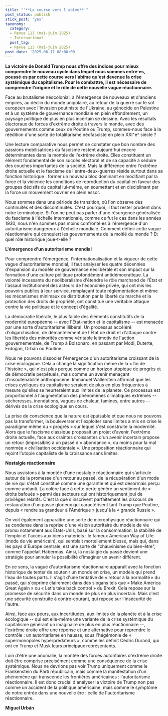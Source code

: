 ```yaml
---
title: "'**La course vers l'abîme**'"
post_status: publish
stick_post: 'yes'
taxonomy:
  category:
  - Revue 113 (mai-juin 2025)
  - International
  post_tag:
  - Revue 113 (mai-juin 2025)
post_date: '2025-06-17 08:00:00'
---
```


**La victoire de Donald Trump nous offre des indices pour mieux comprendre le nouveau cycle dans lequel nous sommes entré·es, poussé·es par cette course vers l'abîme qu'est devenue la crise systémique du capitalisme. Pour le combattre, il est nécessaire de comprendre l'origine et le rôle de cette nouvelle vague réactionnaire.**

Face au brutalisme néocolonial, à l'émergence de nouveaux et d'anciens empires, au déclin du monde unipolaire, au retour de la guerre sur le sol européen avec l'invasion poutiniste de l'Ukraine, au génocide en Palestine et à un système de gouvernance mondiale en plein effondrement, un paysage politique de plus en plus incertain se dessine. Avec les résultats électoraux de forces d'extrême droite à travers le monde, avec des gouvernements comme ceux de Poutine ou Trump, sommes-nous face à la réédition d'une sorte de totalitarisme néofasciste en plein XXI^e^ siècle ?

Une lecture comparative nous permet de constater que bon nombre des passions mobilisatrices du fascisme restent aujourd'hui encore déterminantes dans la montée de l'extrême droite. Elles constituent un élément fondamental de son succès électoral et de sa capacité à séduire des couches importantes de la société. Mais la différence entre l'extrême droite actuelle et le fascisme de l'entre-deux-guerres réside surtout dans sa fonction historique : former un nouveau bloc dominant en modifiant par la force et la violence les conditions de reproduction du capital en faveur des groupes décisifs du capital lui-même, en soumettant et en disciplinant par la force un mouvement ouvrier en plein essor.

Nous sommes dans une période de transition, où l'on observe des continuités et des discontinuités. C'est pourquoi, il faut rester prudent dans notre terminologie. Si l'on ne peut pas parler d'une résurgence généralisée du fascisme à l'échelle internationale, comme ce fut le cas dans les années 1930, nous n'en sommes pas moins confronté·es à l'émergence d'un autoritarisme dangereux à l'échelle mondiale. Comment définir cette vague réactionnaire qui conquiert les gouvernements de la moitié du monde ? Et quel rôle historique joue-t-elle ?

**L'émergence d'un autoritarisme mondial**

Pour comprendre l'émergence, l'internationalisation et la vigueur de cette vague d'autoritarisme mondial, il faut analyser les quatre décennies d'expansion du modèle de gouvernance néolibérale et son impact sur la formation d'une culture politique profondément antidémocratique. La volonté incessante du néolibéralisme d'étendre le rôle marchand de l'État et l'assaut institutionnel des acteurs de l'économie privée, qui ont mis les pouvoirs publics à leur service, remplaçant toute réglementation et même les mécanismes minimaux de distribution par la liberté du marché et la protection des droits de propriété, ont constitué une véritable attaque contre la vie politique et le concept d'égalité. 

La démocratie libérale, le plus faible des éléments constitutifs de la modernité européenne -- avec l'État-nation et le capitalisme -- est menacée par une sorte d'autoritarisme illibéral. Un processus accéléré d'oligarchisation, de démantèlement de l'État de droit et d'attaque contre les libertés des minorités comme véritable leitmotiv de l'action gouvernementale, de Trump à Bolsonaro, en passant par Modi, Duterte, Erdoğan, Orbán ou Poutine.

Nous ne pouvons dissocier l'émergence d'un autoritarisme croissant de la crise écologique. Cela a changé la signification même de la « fin de l'histoire », qui n'est plus perçue comme un horizon utopique de progrès et de démocratie perpétuels, mais comme un avenir menaçant d'insoutenabilité anthropocène. Immanuel Wallerstein affirmait que les crises cycliques du capitalisme seraient de plus en plus fréquentes à mesure qu'elles se heurteraient aux limites de la planète. Ce processus est proportionnel à l'augmentation des phénomènes climatiques extrêmes -- sécheresses, inondations, vagues de chaleur, famines, entre autres -- dérivés de la crise écologique en cours.

La prise de conscience que la nature est épuisable et que nous ne pouvons pas la transformer, la bouleverser et l'exploiter sans limites a mis en crise le paradigme même du « progrès » sur lequel s'est construite la modernité. Alors que le fascisme classique proposait un projet d'avenir, l'extrême droite actuelle, face aux craintes croissantes d'un avenir incertain propose un retour (impossible) à un passé d'« abondance », du moins pour la mal nommée « civilisation occidentale ». Une proposition réactionnaire qui rejoint l'utopie capitaliste de la croissance sans limites. 

**Nostalgie réactionnaire**

Nous assistons à la montée d'une nostalgie réactionnaire qui s'articule autour de la promesse d'un retour au passé, de la récupération d'un mode de vie qui s'était constitué comme une garantie et qui est désormais perçu comme anéanti. La colère face à cette perte génère un sentiment de « droits bafoués » parmi des secteurs qui ont historiquement joui de privilèges relatifs. C'est là que s'inscrivent parfaitement les discours de restauration d'un passé glorieux qui caractérisent tant Trump que Poutine, depuis « rendre sa grandeur à l'Amérique » jusqu'à la « grande Russie ». 

On voit également apparaître une sorte de microphysique réactionnaire qui se condense dans la reprise d'une vision autoritaire du modèle de vie promu notamment aux États-Unis, basé sur la consommation, la stabilité de l'emploi et l'accès aux biens matériels : le fameux American Way of Life (mode de vie américain), qui semblait mortellement blessé, mais qui, dans les pays d'Europe centrale, est une sorte de "chauvinisme du bien-être", comme l'appelait Habermas. Ainsi, la nostalgie du passé devient une stratégie pour annuler la possibilité d'imaginer un avenir différent.

En ce sens, la vague d'autoritarisme réactionnaire apparaît avec la fonction historique de tenter de soutenir un monde en crise, un modèle qui prend l'eau de toutes parts. Il s'agit d'une tentative de « retour à la normalité » du passé, qui s'exprime clairement dans des slogans tels que « Make America Great Again » ou « Let's take back control » du Brexit. Cela repose sur la promesse de sécurité dans un monde de plus en plus incertain. Mais c'est une sécurité construite à contre-courant, qui repose sur l'insécurité de l'autre.

Ainsi, face aux peurs, aux incertitudes, aux limites de la planète et à la crise écologique -- qui est elle-même une variante de la crise systémique du capitalisme générant un imaginaire de plus en plus réactionnaire --, l'extrême droite offre une réponse et une alternative pour reprendre le contrôle : un autoritarisme en hausse, sous l'hégémonie de « supermonopoles hyperprédateurs », comme les définit Cédric Durand, qui ont en Trump et Musk leurs principaux représentants.

Loin d'être une anomalie, la montée des forces autoritaires d'extrême droite doit être comprise précisément comme une conséquence de la crise systémique. Nous ne devrions pas voir Trump uniquement comme le Frankenstein du Parti républicain, mais comme la manifestation d'un phénomène qui transcende les frontières américaines : l'autoritarisme réactionnaire. Il est donc crucial d'analyser la victoire de Trump non pas comme un accident de la politique américaine, mais comme le symptôme de notre entrée dans une nouvelle ère : celle de l'autoritarisme réactionnaire.

**Miguel Urbán**